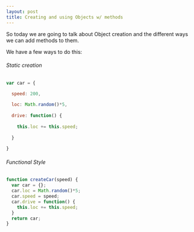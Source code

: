 ```yaml
---
layout: post
title: Creating and using Objects w/ methods
---
```


So today we are going to talk about Object creation and the different ways we can add methods to them.

We have a few ways to do this:
###### Static creation
```javascript
var car = {

  speed: 200,
  
  loc: Math.random()*5,
  
  drive: function() {
  
    this.loc += this.speed;
    
  }
  
}
```

###### Functional Style
```javascript
function createCar(speed) {
  var car = {};
  car.loc = Math.random()*5;
  car.speed = speed;
  car.drive = function() {
    this.loc += this.speed;
  }
  return car;
}
```

